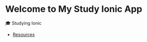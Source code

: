 # Welcome to My Study Ionic App

:mortar_board: Studying Ionic

- [Resources](http://ionicframework.com/docs/)
